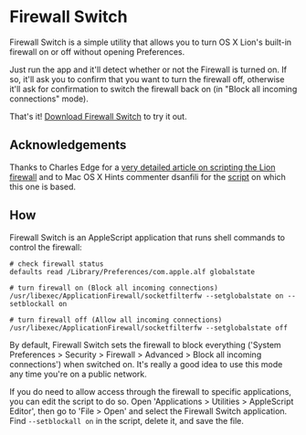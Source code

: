 # Firewall Switch

Firewall Switch is a simple utility that allows you to turn OS X Lion's built-in firewall on or off without opening Preferences.

Just run the app and it'll detect whether or not the Firewall is turned on. If so, it'll ask you to confirm that you want to turn the firewall off, otherwise it'll ask for confirmation to switch the firewall back on (in "Block all incoming connections" mode).

That's it! [Download Firewall Switch](https://github.com/lhagan/Firewall-Switch/zipball/master) to try it out.

## Acknowledgements

Thanks to Charles Edge for a [very detailed article on scripting the Lion firewall](http://krypted.com/mac-os-x/the-os-x-application-layer-firewall-part-3-lion/) and to Mac OS X Hints commenter dsanfili for the [script](http://hints.macworld.com/comment.php?mode=view&cid=106657) on which this one is based.

## How

Firewall Switch is an AppleScript application that runs shell commands to control the firewall:
	
	# check firewall status
    defaults read /Library/Preferences/com.apple.alf globalstate
	
	# turn firewall on (Block all incoming connections)
	/usr/libexec/ApplicationFirewall/socketfilterfw --setglobalstate on --setblockall on
	
	# turn firewall off (Allow all incoming connections)
	/usr/libexec/ApplicationFirewall/socketfilterfw --setglobalstate off

By default, Firewall Switch sets the firewall to block everything ('System Preferences > Security > Firewall > Advanced > Block all incoming connections') when switched on. It's really a good idea to use this mode any time you're on a public network.

If you do need to allow access through the firewall to specific applications, you can edit the script to do so. Open 'Applications > Utilities > AppleScript Editor', then go to 'File > Open' and select the Firewall Switch application. Find `--setblockall on` in the script, delete it, and save the file. 